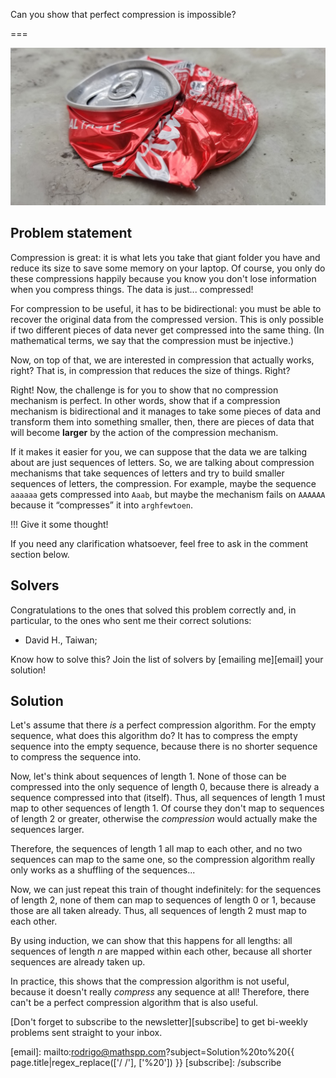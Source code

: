 Can you show that perfect compression is impossible?

===

![](thumbnail.png "Photo by Rui Matayoshi on Unsplash.")


## Problem statement

Compression is great: it is what lets you take that giant folder you have and reduce its size to save some memory on your laptop.
Of course, you only do these compressions happily because you know you don't lose information when you compress things.
The data is just... compressed!

For compression to be useful, it has to be bidirectional: you must be able to recover the original data from the compressed version.
This is only possible if two different pieces of data never get compressed into the same thing.
(In mathematical terms, we say that the compression must be injective.)

Now, on top of that, we are interested in compression that actually works, right?
That is, in compression that reduces the size of things.
Right?

Right!
Now, the challenge is for you to show that no compression mechanism is perfect.
In other words, show that if a compression mechanism is bidirectional and it manages
to take some pieces of data and transform them into something smaller,
then, there are pieces of data that will become **larger** by the action of the compression mechanism.

If it makes it easier for you,
we can suppose that the data we are talking about are just sequences of letters.
So, we are talking about compression mechanisms that take sequences of letters and try to build smaller
sequences of letters, the compression.
For example, maybe the sequence `aaaaaa` gets compressed into `Aaab`,
but maybe the mechanism fails on `AAAAAA` because it “compresses” it into `arghfewtoen`.

!!! Give it some thought!

If you need any clarification whatsoever, feel free to ask in the comment section below.


## Solvers

Congratulations to the ones that solved this problem correctly and, in particular, to the ones
who sent me their correct solutions:

 - David H., Taiwan;

Know how to solve this?
Join the list of solvers by [emailing me][email] your solution!


## Solution

Let's assume that there _is_ a perfect compression algorithm.
For the empty sequence, what does this algorithm do?
It has to compress the empty sequence into the empty sequence,
because there is no shorter sequence to compress the sequence into.

Now, let's think about sequences of length 1.
None of those can be compressed into the only sequence of length 0,
because there is already a sequence compressed into that (itself).
Thus, all sequences of length 1 must map to other sequences of length 1.
Of course they don't map to sequences of length 2 or greater,
otherwise the _compression_ would actually make the sequences larger.

Therefore, the sequences of length 1 all map to each other,
and no two sequences can map to the same one,
so the compression algorithm really only works as a shuffling of the sequences...

Now, we can just repeat this train of thought indefinitely:
for the sequences of length 2,
none of them can map to sequences of length 0 or 1,
because those are all taken already.
Thus, all sequences of length 2 must map to each other.

By using induction, we can show that this happens for all lengths:
all sequences of length $n$ are mapped within each other,
because all shorter sequences are already taken up.

In practice, this shows that the compression algorithm is not useful,
because it doesn't really _compress_ any sequence at all!
Therefore, there can't be a perfect compression algorithm that is also useful.


[Don't forget to subscribe to the newsletter][subscribe] to get bi-weekly
problems sent straight to your inbox.

[email]: mailto:rodrigo@mathspp.com?subject=Solution%20to%20{{ page.title|regex_replace(['/ /'], ['%20']) }}
[subscribe]: /subscribe
